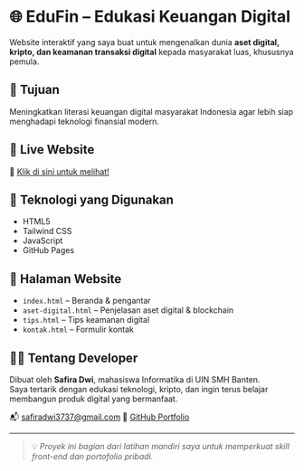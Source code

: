 # 🌐 EduFin – Edukasi Keuangan Digital

Website interaktif yang saya buat untuk mengenalkan dunia **aset digital, kripto, dan keamanan transaksi digital** kepada masyarakat luas, khususnya pemula.

## 🎯 Tujuan
Meningkatkan literasi keuangan digital masyarakat Indonesia agar lebih siap menghadapi teknologi finansial modern.

## 🚀 Live Website
🔗 [Klik di sini untuk melihat!](https://safiradwii.github.io/edukasi-keuangan-digital/)

## 🔧 Teknologi yang Digunakan
- HTML5
- Tailwind CSS
- JavaScript
- GitHub Pages

## 📁 Halaman Website
- `index.html` – Beranda & pengantar
- `aset-digital.html` – Penjelasan aset digital & blockchain
- `tips.html` – Tips keamanan digital
- `kontak.html` – Formulir kontak

## 👩‍💻 Tentang Developer
Dibuat oleh **Safira Dwi**, mahasiswa Informatika di UIN SMH Banten.  
Saya tertarik dengan edukasi teknologi, kripto, dan ingin terus belajar membangun produk digital yang bermanfaat.

📬 safiradwi3737@gmail.com 
🔗 [GitHub Portfolio](https://github.com/safiradwii)

---

> 💡 *Proyek ini bagian dari latihan mandiri saya untuk memperkuat skill front-end dan portofolio pribadi.*
